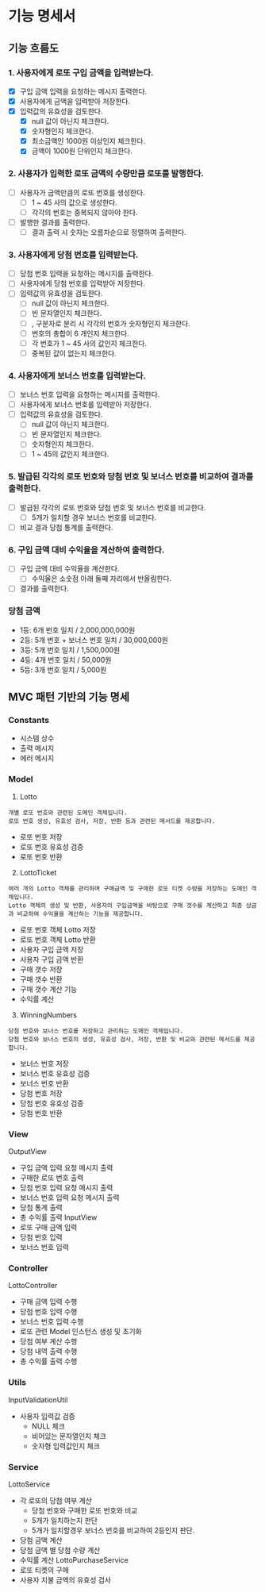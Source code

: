 # 기능 명세서


## 기능 흐름도

### 1. 사용자에게 로또 구입 금액을 입력받는다.
-[x] 구입 금액 입력을 요청하는 메시지 출력한다.
-[x] 사용자에게 금액을 입력받아 저장한다.
-[x] 입력값의 유효성을 검토한다.
  -[x] null 값이 아닌지 체크한다.
  -[x] 숫자형인지 체크한다.
  -[x] 최소금액인 1000원 이상인지 체크한다.
  -[x] 금액이 1000원 단위인지 체크한다.
### 2. 사용자가 입력한 로또 금액의 수량만큼 로또를 발행한다.
-[ ] 사용자가 금액만큼의 로또 번호를 생성한다.
  -[ ] 1 ~ 45 사의 값으로 생성한다.
  -[ ] 각각의 번호는 중복되지 않아야 한다.
-[ ] 발행한 결과를 출력한다.
  -[ ] 결과 출력 시 숫자는 오름차순으로 정렬하여 출력한다.
### 3. 사용자에게 당첨 번호를 입력받는다.
-[ ] 당첨 번호 입력을 요청하는 메시지를 출력한다.
-[ ] 사용자에게 당첨 번호를 입력받아 저장한다.
-[ ] 입력값의 유효성을 검토한다.
  -[ ] null 값이 아닌지 체크한다.
  -[ ] 빈 문자열인지 체크한다.
  -[ ] , 구분자로 분리 시 각각의 번호가 숫자형인지 체크한다.
  -[ ] 번호의 총합이 6 개인지 체크한다.
  -[ ] 각 번호가 1 ~ 45 사의 값인지 체크한다.
  -[ ] 중복된 값이 없는지 체크한다.
### 4. 사용자에게 보너스 번호를 입력받는다.
-[ ] 보너스 번호 입력을 요청하는 메시지를 출력한다.
-[ ] 사용자에게 보너스 번호를 입력받아 저장한다.
-[ ] 입력값의 유효성을 검토한다.
  -[ ] null 값이 아닌지 체크한다.
  -[ ] 빈 문자열인지 체크한다.
  -[ ] 숫자형인지 체크한다.
  -[ ] 1 ~ 45의 값인지 체크한다.
### 5. 발급된 각각의 로또 번호와 당첨 번호 및 보너스 번호를 비교하여 결과를 출력한다.
-[ ] 발급된 각각의 로또 번호와 당첨 번호 및 보너스 번호를 비교한다.
  -[ ] 5개가 일치할 경우 보너스 번호를 비교한다.
-[ ] 비교 결과 당첨 통계를 출력한다.
 
### 6. 구입 금액 대비 수익율을 계산하여 출력한다.
-[ ] 구입 금액 대비 수익율을 계산한다.
  -[ ] 수익율은 소숫점 아래 둘째 자리에서 반올림한다.
-[ ] 결과를 출력한다.

### 당첨 금액
- 1등: 6개 번호 일치 / 2,000,000,000원
- 2등: 5개 번호 + 보너스 번호 일치 / 30,000,000원
- 3등: 5개 번호 일치 / 1,500,000원
- 4등: 4개 번호 일치 / 50,000원
- 5등: 3개 번호 일치 / 5,000원

## MVC 패턴 기반의 기능 명세

### Constants
- 시스템 상수
- 출력 메시지
- 에러 메시지

### Model
1. Lotto
```
개별 로또 번호와 관련된 도메인 객체입니다.
로또 번호 생성, 유효성 검사, 저장, 반환 등과 관련된 메서드를 제공합니다.
```
- 로또 번호 저장
- 로또 번호 유효성 검증
- 로또 번호 반환

2. LottoTicket
```
여러 개의 Lotto 객체를 관리하며 구매금액 및 구매한 로또 티켓 수량을 저장하는 도메인 객체입니다. 
Lotto 객체의 생성 및 반환, 사용자의 구입금액을 바탕으로 구매 갯수를 계산하고 최종 상금과 비교하여 수익율을 계산하는 기능을 제공합니다. 
```

- 로또 번호 객체 Lotto 저장
- 로또 번호 객체 Lotto 반환
- 사용자 구입 금액 저장
- 사용자 구입 금액 반환
- 구매 갯수 저장
- 구매 갯수 반환
- 구매 갯수 계산 기능
- 수익률 계산

3. WinningNumbers
```
당첨 번호와 보너스 번호를 저장하고 관리하는 도메인 객체입니다.
당첨 번호와 보너스 번호의 생성, 유효성 검사, 저장, 반환 및 비교와 관련된 메서드를 제공합니다.
```
- 보너스 번호 저장
- 보너스 번호 유효성 검증
- 보너스 번호 반환
- 당첨 번호 저장
- 당첨 번호 유효성 검증
- 당첨 번호 반환

### View
OutputView
- 구입 금액 입력 요청 메시지 출력
- 구매한 로또 번호 출력
- 당첨 번호 입력 요청 메시지 출력
- 보너스 번호 입력 요청 메시지 출력
- 당첨 통계 출력
- 총 수익률 출력
InputView
- 로또 구매 금액 입력
- 당첨 번호 입력
- 보너스 번호 입력

### Controller
LottoController
- 구매 금액 입력 수행
- 당첨 번호 입력 수행
- 보너스 번호 입력 수행
- 로또 관련 Model 인스턴스 생성 및 초기화
- 당첨 여부 계산 수행
- 당첨 내역 출력 수행
- 총 수익률 출력 수행

### Utils
InputValidationUtil
- 사용자 입력값 검증
  - NULL 체크
  - 비어있는 문자열인지 체크
  - 숫자형 입력값인지 체크

### Service
LottoService
- 각 로또의 당첨 여부 계산
  - 당첨 번호와 구매한 로또 번호와 비교
  - 5개가 일치하는지 판단
  - 5개가 일치할경우 보너스 번호를 비교하여 2등인지 판단.
- 당첨 금액 계산
- 당첨 금액 별 당첨 수량 계산
- 수익률 계산
LottoPurchaseService
- 로또 티켓의 구매
- 사용자 지불 금액의 유효성 검사


